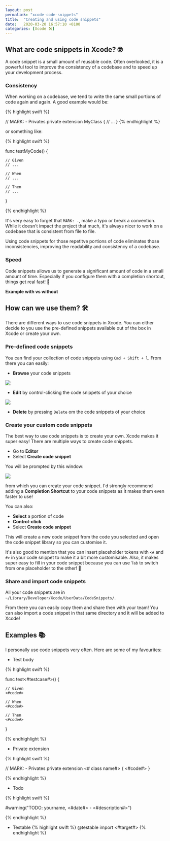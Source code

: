 ```yaml
---
layout: post
permalink: "xcode-code-snippets"
title:  "Creating and using code snippets"
date:   2020-03-20 16:57:10 +0100
categories: [Xcode 🛠]
---
```


## What are code snippets in Xcode? 🤓

A code snippet is a small amount of reusable code. Often overlooked, it is a powerful tool to improve the consistency of a codebase and to speed up your development process.

### Consistency 

When working on a codebase, we tend to write the same small portions of code again and again. A good example would be:

{% highlight swift %}

// MARK: - Privates
private extension MyClass {
    // ...
}
{% endhighlight %}

or something like:

{% highlight swift %}

func testMyCode() {

    // Given
    // ...

    // When
    // ...

    // Then
    // ...
}

{% endhighlight %}

It's very easy to forget that `MARK: -`, make a typo or break a convention. While it doesn't impact the project that much, it's always nicer to work on a codebase that is consistent from file to file. 

Using code snippets for those repetitve portions of code eliminates those inconsistencies, improving the readability and consistency of a codebase.

### Speed

Code snippets allows us to generate a significant amount of code in a small amount of time. Especially if you configure them with a completion shortcut, things get real fast! 🚀

**Example with vs without**

## How can we use them? 🛠

There are different ways to use code snippets in Xcode. You can either decide to you use the pre-defined snippets available out of the box in Xcode or create your own. 

### Pre-defined code snippets

You can find your collection of code snippets using `Cmd + Shift + l`. From there you can easily:

- **Browse** your code snippets

![]({{site.baseUrl}}/assets/browse_code_snippets.png)

- **Edit** by control-clicking the code snippets of your choice

![]({{site.baseUrl}}/assets/edit_code_snippets.png)

- **Delete** by pressing `Delete` om the code snippets of your choice

### Create your custom code snippets

The best way to use code snippets is to create your own. Xcode makes it super easy! There are multiple ways to create code snippets. 

- Go to **Editor**
- Select **Create code snippet**

You will be prompted by this window:

![]({{site.baseUrl}}/assets/create_code_snippet.png)


from which you can create your code snippet. I'd strongly recommend adding a **Completion Shortcut** to your code snippets as it makes them even faster to use! 

You can also:

- **Select** a portion of code
- **Control-click**
- Select **Create code snippet**

This will create a new code snippet from the code you selected and open the code snippet library so you can customise it.

It's also good to mention that you can insert placeholder tokens with `<#` and `#>` in your code snippet to make it a bit more customisable. Also, it makes super easy to fill in your code snippet because you can use `Tab` to switch from one placeholder to the other! 🧠

### Share and import code snippets

All your code snippets are in `~/Library/Developer/Xcode/UserData/CodeSnippets/`.

From there you can easily copy them and share then with your team! You can also import a code snippet in that same directory and it will be added to Xcode! 

## Examples 📚

I personally use code snippets very often. Here are some of my favourites: 

- Test body 

{% highlight swift %}

func test<#testcase#>() {

    // Given
    <#code#>

    // When
    <#code#>

    // Then
    <#code#>
    
}

{% endhighlight %}

- Private extension 

{% highlight swift %}

// MARK: - Privates
private extension <# class name#> {
    <#code#>
}

{% endhighlight %}

- Todo

{% highlight swift %}

#warning("TODO: yourname, <#date#> - <#description#>")

{% endhighlight %}

- Testable
{% highlight swift %}
@testable import <#target#>
{% endhighlight %}